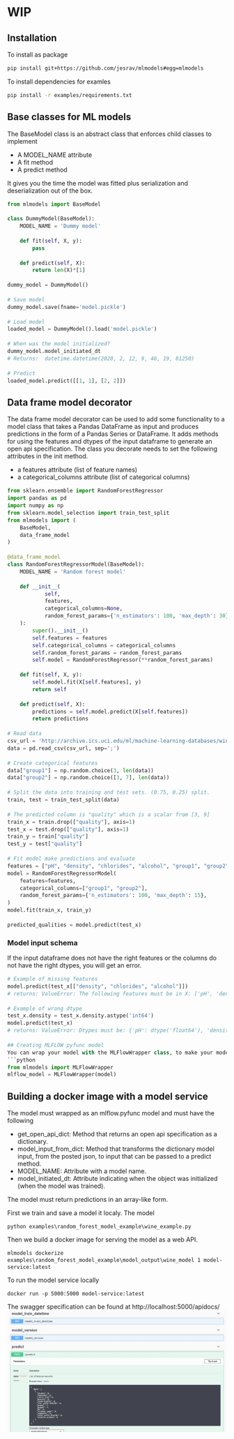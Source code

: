 # WIP

## Installation
To install as package
```bash
pip install git+https://github.com/jesrav/mlmodels#egg=mlmodels
```
To install dependencies for examles
```bash
pip install -r examples/requirements.txt
```
## Base classes for ML models
The BaseModel class is an abstract class that enforces child classes to implement
- A MODEL_NAME attribute
- A fit method
- A predict method

It gives you the time the model was fitted plus serialization and deserialization out of the box.

```python
from mlmodels import BaseModel

class DummyModel(BaseModel):
    MODEL_NAME = 'Dummy model'
    
    def fit(self, X, y):
        pass

    def predict(self, X):
        return len(X)*[1]

dummy_model = DummyModel()

# Save model
dummy_model.save(fname='model.pickle')

# Load model
loaded_model = DummyModel().load('model.pickle')

# When was the model initialized?
dummy_model.model_initiated_dt
# Returns:  datetime.datetime(2020, 2, 12, 9, 46, 19, 81250)

# Predict
loaded_model.predict([[1, 1], [2, 2]])
```
## Data frame model decorator
The data frame model decorator can be used to add some functionality to a model class that takes a Pandas DataFrame as input and produces predictions in the form of a Pandas Series or DataFrame.
It adds methods for using the features and dtypes of the input dataframe to generate an open api specification.
The class you decorate needs to set the following attributes in the init method.
- a features attribute (list of feature names)
- a categorical_columns attribute (list of categorical columns)

```python
from sklearn.ensemble import RandomForestRegressor
import pandas as pd
import numpy as np
from sklearn.model_selection import train_test_split
from mlmodels import (
    BaseModel,
    data_frame_model
)

@data_frame_model
class RandomForestRegressorModel(BaseModel):
    MODEL_NAME = 'Random forest model'

    def __init__(
            self,
            features,
            categorical_columns=None,
            random_forest_params={'n_estimators': 100, 'max_depth': 30},
    ):
        super().__init__()
        self.features = features
        self.categorical_columns = categorical_columns
        self.random_forest_params = random_forest_params
        self.model = RandomForestRegressor(**random_forest_params)

    def fit(self, X, y):
        self.model.fit(X[self.features], y)
        return self

    def predict(self, X):
        predictions = self.model.predict(X[self.features])
        return predictions

# Read data
csv_url = 'http://archive.ics.uci.edu/ml/machine-learning-databases/wine-quality/winequality-red.csv'
data = pd.read_csv(csv_url, sep=';')

# Create categorical features
data["group1"] = np.random.choice(3, len(data))
data["group2"] = np.random.choice([3, 7], len(data))

# Split the data into training and test sets. (0.75, 0.25) split.
train, test = train_test_split(data)

# The predicted column is "quality" which is a scalar from [3, 9]
train_x = train.drop(["quality"], axis=1)
test_x = test.drop(["quality"], axis=1)
train_y = train["quality"]
test_y = test["quality"]

# Fit model make predictions and evaluate
features = ["pH", "density", "chlorides", "alcohol", "group1", "group2"]
model = RandomForestRegressorModel(
    features=features,    
    categorical_columns=["group1", "group2"],
    random_forest_params={'n_estimators': 100, 'max_depth': 15},
)
model.fit(train_x, train_y)

predicted_qualities = model.predict(test_x)
```
### Model input schema
If the input dataframe does not have the right features or the columns do not have the right dtypes,
you will get an error.
```python
# Example of missing features
model.predict(test_x[["density", "chlorides", "alcohol"]])
# returns: ValueError: The following features must be in X: ['pH', 'density', 'chlorides', 'alcohol', 'group1', 'group2']

# Example of wrong dtype
test_x.density = test_x.density.astype('int64')
model.predict(test_x)
# returns: ValueError: Dtypes must be: {'pH': dtype('float64'), 'density': dtype('float64'), 'chlorides': dtype('float64'), 'alcohol': dtype('float64'), 'group1': dtype('int32'), 'group2': dtype('int32')}

## Creating MLFLOW pyfunc model
You can wrap your model with the MLFlowWrapper class, to make your model comply with the mlflow model format.
```python
from mlmodels import MLFlowWrapper
mlflow_model = MLFlowWrapper(model)
```

## Building a docker image with a model service
The model must wrapped as an mlflow.pyfunc model and must have the following 
- get_open_api_dict: Method that returns an open api specification as a dictionary.
- model_input_from_dict: Method that transforms the dictionary model input, from the posted json, to input that can be passed to a predict method.
- MODEL_NAME: Attribute with a model name.
- model_initiated_dt: Attribute indicating when the object was initialized (when the model was trained).

The model must return predictions in an array-like form.  

First we train and save a model it localy. The model 
```console
python examples\random_forest_model_example\wine_example.py
```
Then we build a docker image for serving the model as a web API. 
```console
mlmodels dockerize examples\random_forest_model_example\model_output\wine_model 1 model-service:latest
```
To run the model service locally
```console
docker run -p 5000:5000 model-service:latest
```
The swagger specification can be found at http://localhost:5000/apidocs/
![](docs/swagger_screenshot.jpg)